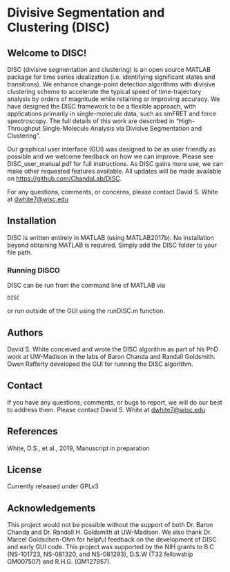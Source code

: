 # Divisive Segmentation and Clustering (DISC)

## Welcome to DISC! 

DISC (divisive segmentation and clustering) is an open source MATLAB package for  time series idealization (i.e. identifying significant states and transitions). We enhance change-point detection algorithms with divisive clustering scheme to accelerate the typical speed of time-trajectory analysis by orders of magnitude while retaining or improving accuracy. We have designed the DISC framework to be a flexible approach, with applications primarily in single-molecule data, such as smFRET and force spectroscopy. The full details of this work are described in “High-Throughput Single-Molecule Analysis via Divisive Segmentation and Clustering”. 

Our graphical user interface (GUI) was designed to be as user friendly as possible and we welcome feedback on how we can improve. Please see DISC_user_manual.pdf for full instructions. As DISC gains more use, we can make other requested features available. All updates will be made available on https://github.com/ChandaLab/DISC. 


For any questions, comments, or concerns, please contact David S. White at dwhite7@wisc.edu 


## Installation 

DISC is written entirely in MATLAB (using MATLAB2017b). No installation beyond obtaining MATLAB is required. Simply add the DISC folder to your file path. 


### Running DISCO

DISC can be run from the command line of MATLAB via

```
DISC
```

or run outside of the GUI using the runDISC.m function. 

## Authors

David S. White conceived and wrote the DISC algorithm as part of his PhD work at UW-Madison in the labs of Baron Chanda and Randall Goldsmith. Owen Rafferty developed the GUI for running the DISC algorithm.

## Contact 

If you have any questions, comments, or bugs to report, we will do our best to address them. Please contact David S. White at dwhite7@wisc.edu 

## References 

White, D.S., et al., 2019, Manuscript in preparation 

## License 

Currently released under GPLv3

## Acknowledgements 

This project would not be possible without the support of both Dr. Baron Chanda and Dr. Randall H. Goldsmith at UW-Madison. We also thank Dr. Marcel Goldschen-Ohm for helpful feedback on the development of DISC and early GUI code. This project was supported by the NIH grants to B.C (NS-101723, NS-081320, and NS-081293), D.S.W (T32 fellowship GM007507) and R.H.G. (GM127957).


